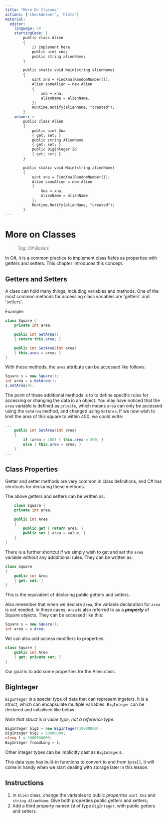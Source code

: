```yaml
---
title: "More On Classes"
actions: ['checkAnswer', 'hints']
material: 
  editor:
    language: c#
    startingCode: |
        public class Alien
        {
            // Implement here
            public uint xna;
            public string alienName;
        }

        public static void Main(string alienName) 
        {
            uint xna = FindXna(RandomNumber());
            Alien someAlien = new Alien
            {
                xna = xna, 
                alienName = alienName, 
            };
            Runtime.Notify(alienName, "created");
        }
    answer: > 
        public class Alien
        {
            public uint Xna
            { get; set; }
            public string AlienName
            { get; set; }
            public BigInteger Id 
            { get; set; }
        }

        public static void Main(string alienName) 
        {
            uint xna = FindXna(RandomNumber());
            Alien someAlien = new Alien
            {
                Xna = xna, 
                AlienName = alienName
            };
            Runtime.Notify(alienName, "created");
        }
---
```


# More on Classes
> *Tag: C# Basics*

In C#, it is a common practice to implement class fields as properties with getters and setters. This chapter introduces this concept. 

## Getters and Setters

A class can hold many things, including variables and methods. One of the most common methods for accessing class variables are 'getters' and 'setters'. 

Example: 

```c#
class Square {
    private int area;

    public int GetArea() 
    { return this.area; }

    public int SetArea(int area)
    { this.area = area; }
}
```

With these methods, the `area` attribute can be accessed like follows: 
```c#
Square s = new Square(); 
int area = s.GetArea(); 
s.SetArea(0); 
```

The point of these additional methods is to to define specific rules for accessing or changing the data in an object. You may have noticed that the `area` variable is defined as `private`, which means `area` can only be accessed using the `GetArea` method, and changed using `SetArea`. If we now wish to limit the area of this square to within 400, we could write: 

```c#
...
    public int SetArea(int area)
    { 
        if (area > 400) { this.area = 400; } 
        else { this.area = area; }    
    }
...
```

## Class Properties

Getter and setter methods are very common in class definitions, and C# has shortcuts for declaring these methods. 

The above getters and setters can be written as: 

```c#
    class Square {
    private int area;

    public int Area
    {
        public get { return area; }
        public set { area = value; }
    }
}
```

There is a further shortcut if we simply wish to get and set the `area ` variable without any addditional rules. They can be written as: 

```c#
class Square 
{
    public int Area
    { get; set; }
}
```
This is the equivalent of declaring public getters and setters. 

Also remember that when we declare `Area`, the variable declaration for `area` is not needed. In these cases, `Area` is also referred to as a ***property*** of Square objects. They can be accessed like this: 

```c#
Square s = new Square(); 
int area = s.Area; 
```

We can also add access modifiers to properties: 

```c#
class Square {
    public int Area
    { get; private set; }
}
```
Our goal is to add some properties for the Alien class. 

## BigInteger 

`BigInteger` is a special type of data that can represent ingeters. It is a struct, which can encapsulate multiple variables. `BigInteger` can be declared and initialised like below: 

*Note that struct is a value type, not a reference type.*

```c#
BigInteger big1 = new BigInteger(10000000); 
BigInteger big2 = 10000000; 
ulong l = 1000000000; 
BigInteger fromULong = l; 
```

Other integer types can be implicitly cast as `BigInteger`s. 

This data type has built-in functions to convert to and from `byte[]`, it will come in handy when we start dealing with storage later in this lesson. 

## Instructions

1. In `Alien` class, change the variables to public *properties* `uint Xna` and `string AlienName`.  Give both properties public getters and setters; 
2. Add a third property named `Id` of type `BigInteger`, with public getters and setters. 